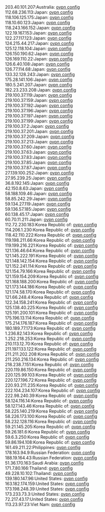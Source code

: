 203.40.101.207:Australia: [ovpn config](vpn/203_40_101_207.ovpn)  
112.68.236.113:Japan: [ovpn config](vpn/112_68_236_113.ovpn)  
118.106.125.175:Japan: [ovpn config](vpn/118_106_125_175.ovpn)  
118.10.60.123:Japan: [ovpn config](vpn/118_10_60_123.ovpn)  
118.243.166.152:Japan: [ovpn config](vpn/118_243_166_152.ovpn)  
122.19.167.153:Japan: [ovpn config](vpn/122_19_167_153.ovpn)  
122.27.117.123:Japan: [ovpn config](vpn/122_27_117_123.ovpn)  
124.215.44.217:Japan: [ovpn config](vpn/124_215_44_217.ovpn)  
125.12.118.104:Japan: [ovpn config](vpn/125_12_118_104.ovpn)  
126.150.190.62:Japan: [ovpn config](vpn/126_150_190_62.ovpn)  
126.169.110.22:Japan: [ovpn config](vpn/126_169_110_22.ovpn)  
126.6.40.108:Japan: [ovpn config](vpn/126_6_40_108.ovpn)  
126.77.114.68:Japan: [ovpn config](vpn/126_77_114_68.ovpn)  
133.32.128.243:Japan: [ovpn config](vpn/133_32_128_243.ovpn)  
175.28.141.106:Japan: [ovpn config](vpn/175_28_141_106.ovpn)  
180.5.241.207:Japan: [ovpn config](vpn/180_5_241_207.ovpn)  
182.23.233.208:Japan: [ovpn config](vpn/182_23_233_208.ovpn)  
219.100.37.119:Japan: [ovpn config](vpn/219_100_37_119.ovpn)  
219.100.37.159:Japan: [ovpn config](vpn/219_100_37_159.ovpn)  
219.100.37.192:Japan: [ovpn config](vpn/219_100_37_192.ovpn)  
219.100.37.196:Japan: [ovpn config](vpn/219_100_37_196.ovpn)  
219.100.37.197:Japan: [ovpn config](vpn/219_100_37_197.ovpn)  
219.100.37.199:Japan: [ovpn config](vpn/219_100_37_199.ovpn)  
219.100.37.2:Japan: [ovpn config](vpn/219_100_37_2.ovpn)  
219.100.37.201:Japan: [ovpn config](vpn/219_100_37_201.ovpn)  
219.100.37.209:Japan: [ovpn config](vpn/219_100_37_209.ovpn)  
219.100.37.213:Japan: [ovpn config](vpn/219_100_37_213.ovpn)  
219.100.37.60:Japan: [ovpn config](vpn/219_100_37_60.ovpn)  
219.100.37.63:Japan: [ovpn config](vpn/219_100_37_63.ovpn)  
219.100.37.83:Japan: [ovpn config](vpn/219_100_37_83.ovpn)  
219.100.37.85:Japan: [ovpn config](vpn/219_100_37_85.ovpn)  
219.100.37.87:Japan: [ovpn config](vpn/219_100_37_87.ovpn)  
27.139.100.252:Japan: [ovpn config](vpn/27_139_100_252.ovpn)  
27.95.239.25:Japan: [ovpn config](vpn/27_95_239_25.ovpn)  
36.8.192.145:Japan: [ovpn config](vpn/36_8_192_145.ovpn)  
42.150.8.63:Japan: [ovpn config](vpn/42_150_8_63.ovpn)  
58.188.109.46:Japan: [ovpn config](vpn/58_188_109_46.ovpn)  
58.85.242.29:Japan: [ovpn config](vpn/58_85_242_29.ovpn)  
59.134.27.119:Japan: [ovpn config](vpn/59_134_27_119.ovpn)  
59.136.57.185:Japan: [ovpn config](vpn/59_136_57_185.ovpn)  
60.138.45.17:Japan: [ovpn config](vpn/60_138_45_17.ovpn)  
60.70.11.211:Japan: [ovpn config](vpn/60_70_11_211.ovpn)  
112.72.230.183:Korea Republic of: [ovpn config](vpn/112_72_230_183.ovpn)  
114.206.1.230:Korea Republic of: [ovpn config](vpn/114_206_1_230.ovpn)  
118.42.110.222:Korea Republic of: [ovpn config](vpn/118_42_110_222.ovpn)  
119.198.211.66:Korea Republic of: [ovpn config](vpn/119_198_211_66.ovpn)  
119.199.216.221:Korea Republic of: [ovpn config](vpn/119_199_216_221.ovpn)  
121.136.46.64:Korea Republic of: [ovpn config](vpn/121_136_46_64.ovpn)  
121.145.222.191:Korea Republic of: [ovpn config](vpn/121_145_222_191.ovpn)  
121.148.142.154:Korea Republic of: [ovpn config](vpn/121_148_142_154.ovpn)  
121.152.241.114:Korea Republic of: [ovpn config](vpn/121_152_241_114.ovpn)  
121.154.79.166:Korea Republic of: [ovpn config](vpn/121_154_79_166.ovpn)  
121.159.154.209:Korea Republic of: [ovpn config](vpn/121_159_154_209.ovpn)  
121.168.188.200:Korea Republic of: [ovpn config](vpn/121_168_188_200.ovpn)  
121.173.144.186:Korea Republic of: [ovpn config](vpn/121_173_144_186.ovpn)  
121.174.58.170:Korea Republic of: [ovpn config](vpn/121_174_58_170.ovpn)  
121.66.248.4:Korea Republic of: [ovpn config](vpn/121_66_248_4.ovpn)  
122.34.158.241:Korea Republic of: [ovpn config](vpn/122_34_158_241.ovpn)  
125.138.40.225:Korea Republic of: [ovpn config](vpn/125_138_40_225.ovpn)  
125.191.200.101:Korea Republic of: [ovpn config](vpn/125_191_200_101.ovpn)  
175.196.13.114:Korea Republic of: [ovpn config](vpn/175_196_13_114.ovpn)  
175.214.176.187:Korea Republic of: [ovpn config](vpn/175_214_176_187.ovpn)  
180.189.77.173:Korea Republic of: [ovpn config](vpn/180_189_77_173.ovpn)  
1.236.82.143:Korea Republic of: [ovpn config](vpn/1_236_82_143.ovpn)  
1.252.218.253:Korea Republic of: [ovpn config](vpn/1_252_218_253.ovpn)  
210.113.12.70:Korea Republic of: [ovpn config](vpn/210_113_12_70.ovpn)  
211.197.133.122:Korea Republic of: [ovpn config](vpn/211_197_133_122.ovpn)  
211.211.202.208:Korea Republic of: [ovpn config](vpn/211_211_202_208.ovpn)  
211.250.216.134:Korea Republic of: [ovpn config](vpn/211_250_216_134.ovpn)  
218.238.7.151:Korea Republic of: [ovpn config](vpn/218_238_7_151.ovpn)  
220.119.86.150:Korea Republic of: [ovpn config](vpn/220_119_86_150.ovpn)  
220.125.99.103:Korea Republic of: [ovpn config](vpn/220_125_99_103.ovpn)  
220.127.196.72:Korea Republic of: [ovpn config](vpn/220_127_196_72.ovpn)  
220.93.211.235:Korea Republic of: [ovpn config](vpn/220_93_211_235.ovpn)  
222.104.234.107:Korea Republic of: [ovpn config](vpn/222_104_234_107.ovpn)  
222.98.240.39:Korea Republic of: [ovpn config](vpn/222_98_240_39.ovpn)  
58.124.116.14:Korea Republic of: [ovpn config](vpn/58_124_116_14.ovpn)  
58.127.143.46:Korea Republic of: [ovpn config](vpn/58_127_143_46.ovpn)  
58.225.140.219:Korea Republic of: [ovpn config](vpn/58_225_140_219.ovpn)  
58.226.173.100:Korea Republic of: [ovpn config](vpn/58_226_173_100.ovpn)  
58.232.128.116:Korea Republic of: [ovpn config](vpn/58_232_128_116.ovpn)  
59.21.145.205:Korea Republic of: [ovpn config](vpn/59_21_145_205.ovpn)  
59.26.181.6:Korea Republic of: [ovpn config](vpn/59_26_181_6.ovpn)  
59.6.3.250:Korea Republic of: [ovpn config](vpn/59_6_3_250.ovpn)  
59.86.194.108:Korea Republic of: [ovpn config](vpn/59_86_194_108.ovpn)  
161.49.211.22:Philippines: [ovpn config](vpn/161_49_211_22.ovpn)  
178.163.94.9:Russian Federation: [ovpn config](vpn/178_163_94_9.ovpn)  
188.19.164.43:Russian Federation: [ovpn config](vpn/188_19_164_43.ovpn)  
51.36.170.163:Saudi Arabia: [ovpn config](vpn/51_36_170_163.ovpn)  
171.7.80.166:Thailand: [ovpn config](vpn/171_7_80_166.ovpn)  
49.228.10.102:Thailand: [ovpn config](vpn/49_228_10_102.ovpn)  
139.180.147.96:United States: [ovpn config](vpn/139_180_147_96.ovpn)  
163.182.174.159:United States: [ovpn config](vpn/163_182_174_159.ovpn)  
173.198.248.39:United States: [ovpn config](vpn/173_198_248_39.ovpn)  
173.233.73.3:United States: [ovpn config](vpn/173_233_73_3.ovpn)  
72.217.43.17:United States: [ovpn config](vpn/72_217_43_17.ovpn)  
113.23.97.23:Viet Nam: [ovpn config](vpn/113_23_97_23.ovpn)  

